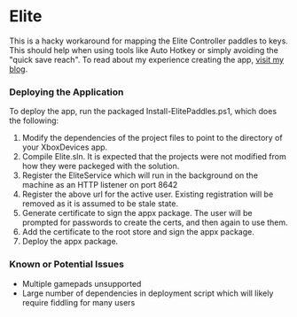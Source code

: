 # Elite

This is a hacky workaround for mapping the Elite Controller paddles to keys. This should help when using tools like Auto Hotkey or simply avoiding the "quick save reach". To read about my experience creating the app, [visit my blog](http://shawnquereshi.com/2016/02/binding-the-elite-controller-paddles-to-the-keyboard/).

### Deploying the Application

To deploy the app, run the packaged Install-ElitePaddles.ps1, which does the following:

1. Modify the dependencies of the project files to point to the directory of your XboxDevices app.
2. Compile Elite.sln. It is expected that the projects were not modified from how they were packeged with the solution.
3. Register the EliteService which will run in the background on the machine as an HTTP listener on port 8642
4. Register the above url for the active user. Existing registration will be removed as it is assumed to be stale state.
5. Generate certificate to sign the appx package. The user will be prompted for passwords to create the certs, and then again to use them.
6. Add the certificate to the root store and sign the appx package.
7. Deploy the appx package.

### Known or Potential Issues
* Multiple gamepads unsupported
* Large number of dependencies in deployment script which will likely require fiddling for many users

